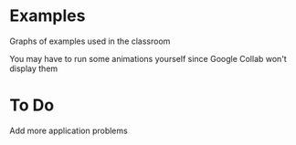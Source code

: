 
# Examples

Graphs of examples used in the classroom

You may have to run some animations yourself since Google Collab won't display them

# To Do

Add more application problems


